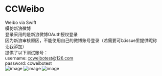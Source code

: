 # CCWeibo
Weibo via Swift  
模仿新浪微博  
登录采用的是新浪微博OAuth授权登录  
因为新浪审核原因，不能使用自己的微博账号登录（若需要可以issue里提供昵称让我添加）  
提供了以下测试账号：  
username: ccweibotest@126.com  
password: ccweibotest  
![image](https://github.com/cache0928/CCWeibo/blob/master/images/2016-02-29%2009_17_57.gif)
![image](https://github.com/cache0928/CCWeibo/blob/master/images/2016-02-29%2009_22_47.gif)
![image](https://github.com/cache0928/CCWeibo/blob/master/images/2016-02-29%2009_26_37.gif)
